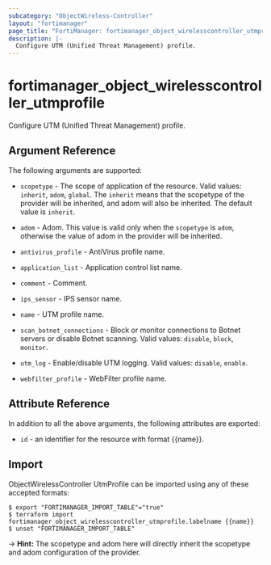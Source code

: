 ```yaml
---
subcategory: "ObjectWireless-Controller"
layout: "fortimanager"
page_title: "FortiManager: fortimanager_object_wirelesscontroller_utmprofile"
description: |-
  Configure UTM (Unified Threat Management) profile.
---
```


# fortimanager_object_wirelesscontroller_utmprofile
Configure UTM (Unified Threat Management) profile.

## Argument Reference


The following arguments are supported:

* `scopetype` - The scope of application of the resource. Valid values: `inherit`, `adom`, `global`. The `inherit` means that the scopetype of the provider will be inherited, and adom will also be inherited. The default value is `inherit`.
* `adom` - Adom. This value is valid only when the `scopetype` is `adom`, otherwise the value of adom in the provider will be inherited.

* `antivirus_profile` - AntiVirus profile name.
* `application_list` - Application control list name.
* `comment` - Comment.
* `ips_sensor` - IPS sensor name.
* `name` - UTM profile name.
* `scan_botnet_connections` - Block or monitor connections to Botnet servers or disable Botnet scanning. Valid values: `disable`, `block`, `monitor`.

* `utm_log` - Enable/disable UTM logging. Valid values: `disable`, `enable`.

* `webfilter_profile` - WebFilter profile name.


## Attribute Reference

In addition to all the above arguments, the following attributes are exported:
* `id` - an identifier for the resource with format {{name}}.

## Import

ObjectWirelessController UtmProfile can be imported using any of these accepted formats:
```
$ export "FORTIMANAGER_IMPORT_TABLE"="true"
$ terraform import fortimanager_object_wirelesscontroller_utmprofile.labelname {{name}}
$ unset "FORTIMANAGER_IMPORT_TABLE"
```
-> **Hint:** The scopetype and adom here will directly inherit the scopetype and adom configuration of the provider.
